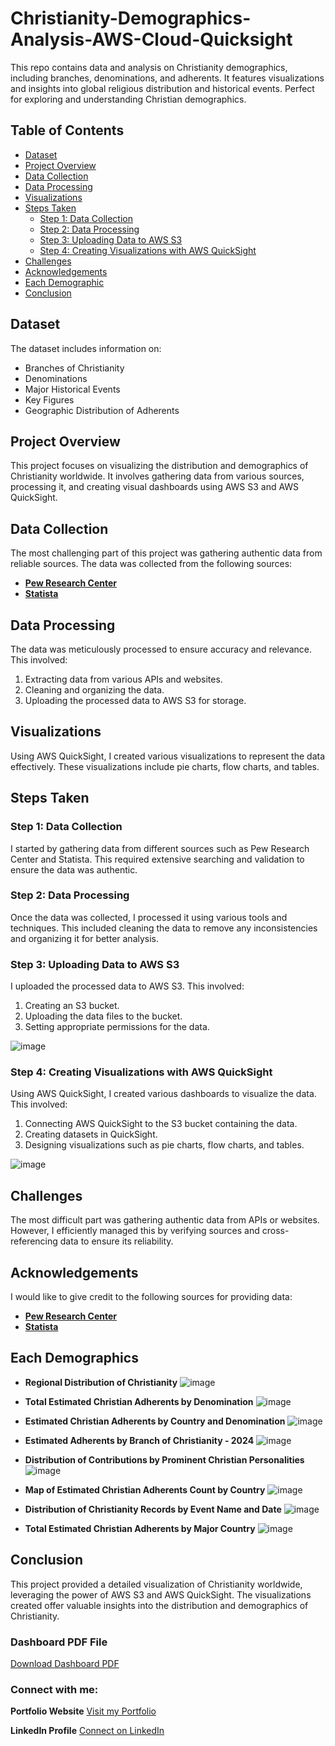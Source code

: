 # Christianity-Demographics-Analysis-AWS-Cloud-Quicksight

This repo contains data and analysis on Christianity demographics, including branches, denominations, and adherents. It features visualizations and insights into global religious distribution and historical events. Perfect for exploring and understanding Christian demographics.

## Table of Contents
- [Dataset](#dataset)
- [Project Overview](#project-overview)
- [Data Collection](#data-collection)
- [Data Processing](#data-processing)
- [Visualizations](#visualizations)
- [Steps Taken](#steps-taken)
  - [Step 1: Data Collection](#step-1-data-collection)
  - [Step 2: Data Processing](#step-2-data-processing)
  - [Step 3: Uploading Data to AWS S3](#step-3-uploading-data-to-aws-s3)
  - [Step 4: Creating Visualizations with AWS QuickSight](#step-4-creating-visualizations-with-aws-quicksight)
- [Challenges](#challenges)
- [Acknowledgements](#acknowledgements)
- [Each Demographic](#each-demograph)
- [Conclusion](#conclusion)

## Dataset

The dataset includes information on:
- Branches of Christianity
- Denominations
- Major Historical Events
- Key Figures
- Geographic Distribution of Adherents

## Project Overview

This project focuses on visualizing the distribution and demographics of Christianity worldwide. It involves gathering data from various sources, processing it, and creating visual dashboards using AWS S3 and AWS QuickSight.

## Data Collection

The most challenging part of this project was gathering authentic data from reliable sources. The data was collected from the following sources:
- **[Pew Research Center](https://www.pewresearch.org)**
- **[Statista](https://www.statista.com)**

## Data Processing

The data was meticulously processed to ensure accuracy and relevance. This involved:
1. Extracting data from various APIs and websites.
2. Cleaning and organizing the data.
3. Uploading the processed data to AWS S3 for storage.

## Visualizations

Using AWS QuickSight, I created various visualizations to represent the data effectively. These visualizations include pie charts, flow charts, and tables.

## Steps Taken

### Step 1: Data Collection

I started by gathering data from different sources such as Pew Research Center and Statista. This required extensive searching and validation to ensure the data was authentic.

### Step 2: Data Processing

Once the data was collected, I processed it using various tools and techniques. This included cleaning the data to remove any inconsistencies and organizing it for better analysis.

### Step 3: Uploading Data to AWS S3

I uploaded the processed data to AWS S3. This involved:
1. Creating an S3 bucket.
2. Uploading the data files to the bucket.
3. Setting appropriate permissions for the data.

![image](https://github.com/user-attachments/assets/6144d279-bb9c-4cbe-8dda-46fc94dbbf31)

### Step 4: Creating Visualizations with AWS QuickSight

Using AWS QuickSight, I created various dashboards to visualize the data. This involved:
1. Connecting AWS QuickSight to the S3 bucket containing the data.
2. Creating datasets in QuickSight.
3. Designing visualizations such as pie charts, flow charts, and tables.

![image](https://github.com/user-attachments/assets/c9314b3b-e802-4134-a4bb-16f29e9f857f)

## Challenges

The most difficult part was gathering authentic data from APIs or websites. However, I efficiently managed this by verifying sources and cross-referencing data to ensure its reliability.

## Acknowledgements

I would like to give credit to the following sources for providing data:
- **[Pew Research Center](https://www.pewresearch.org)**
- **[Statista](https://www.statista.com)**

## Each Demographics

- **Regional Distribution of Christianity**
![image](https://github.com/user-attachments/assets/289ba8d2-8476-4f4d-ab3b-838c224f395b)

- **Total Estimated Christian Adherents by Denomination**
![image](https://github.com/user-attachments/assets/253a94a1-be22-4b0c-8f11-00f8e7fb9908)

- **Estimated Christian Adherents by Country and Denomination**
![image](https://github.com/user-attachments/assets/a6c647d8-fd38-494b-9ac5-a890a870d3e4)

- **Estimated Adherents by Branch of Christianity - 2024**
![image](https://github.com/user-attachments/assets/2fbe9489-e654-4951-b551-77af16e01697)

- **Distribution of Contributions by Prominent Christian Personalities**
![image](https://github.com/user-attachments/assets/0e3ef73c-c349-47bd-b100-9e84375e0738)

- **Map of Estimated Christian Adherents Count by Country**
![image](https://github.com/user-attachments/assets/67c3aea6-7d53-4a36-bb04-a3bdee320f91)

- **Distribution of Christianity Records by Event Name and Date**
  ![image](https://github.com/user-attachments/assets/f09b4d33-bf83-4795-82ca-40359a4de4bf)

- **Total Estimated Christian Adherents by Major Country**
  ![image](https://github.com/user-attachments/assets/925654f7-e0ee-45dc-854f-194b526c5e3a)

## Conclusion

This project provided a detailed visualization of Christianity worldwide, leveraging the power of AWS S3 and AWS QuickSight. The visualizations created offer valuable insights into the distribution and demographics of Christianity.

### Dashboard PDF File
[Download Dashboard PDF](https://github.com/DaudCloud-sudo/Christianity-Demographics-Analysis-AWS-Cloud/blob/main/Global-Christianity-Pew-Research.pdf)


### Connect with me:

**Portfolio Website**
[Visit my Portfolio](https://sdaudportfolio.com)

 **LinkedIn Profile**
[Connect on LinkedIn](https://www.linkedin.com/in/shahzaib-daud-computer-engineer/)

